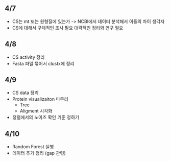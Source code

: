 ## 4/7
+ CS는 mt 또는 원형질에 있는가 -> NCBI에서 데이터 분석해서 이들의 차이 생각자
+ CS에 대해서 구체적인 조사 필요 대략적인 정리와 연구 필요

## 4/8
+ CS activity 정리
+ Fasta 파일 묶어서 clustx에 정리

## 4/9
+ CS data 정리
+ Protein visualizaiton 마무리
    + Tree
    + Aligment 시각화
+ 정럴에서의 노이즈 확인 기준 정하기

## 4/10
+ Random Forest 실행
+ 데이터 추가 정리 (gap 관련)